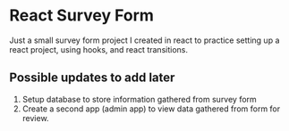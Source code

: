 # React Survey Form

Just a small survey form project I created in react to practice setting up a react
project, using hooks, and react transitions.

## Possible updates to add later

1. Setup database to store information gathered from survey form
1. Create a second app (admin app) to view data gathered from form for review.
